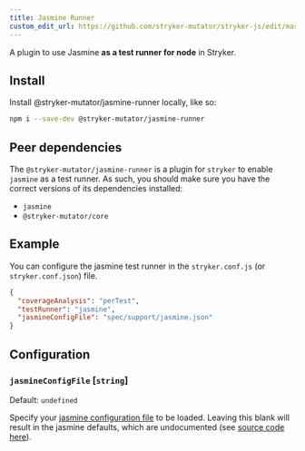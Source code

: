 ```yaml
---
title: Jasmine Runner
custom_edit_url: https://github.com/stryker-mutator/stryker-js/edit/master/docs/jasmine-runner.md
---
```


A plugin to use Jasmine **as a test runner for node** in Stryker.

## Install

Install @stryker-mutator/jasmine-runner locally, like so:

```bash
npm i --save-dev @stryker-mutator/jasmine-runner
```

## Peer dependencies

The `@stryker-mutator/jasmine-runner` is a plugin for `stryker` to enable `jasmine` as a test runner.
As such, you should make sure you have the correct versions of its dependencies installed:

* `jasmine`
* `@stryker-mutator/core`


## Example

You can configure the jasmine test runner in the `stryker.conf.js` (or `stryker.conf.json`) file.

```json
{
  "coverageAnalysis": "perTest",
  "testRunner": "jasmine",
  "jasmineConfigFile": "spec/support/jasmine.json"
}
```

## Configuration

### `jasmineConfigFile` [`string`]

Default: `undefined`

Specify your [jasmine configuration file](https://jasmine.github.io/setup/nodejs.html#configuration) to be loaded.
Leaving this blank will result in the jasmine defaults, which are undocumented (see [source code here](https://github.com/jasmine/jasmine-npm/blob/master/lib/jasmine.js#L10-L38)).
